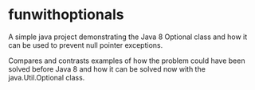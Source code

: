 # funwithoptionals
A simple java project demonstrating the Java 8 Optional class and how it can be used to prevent null pointer exceptions.

Compares and contrasts examples of how the problem could have been solved before Java 8 and how it can be solved now with the java.Util.Optional class.
